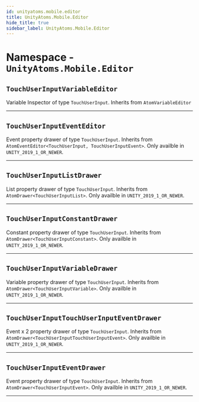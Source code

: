 ```yaml
---
id: unityatoms.mobile.editor
title: UnityAtoms.Mobile.Editor
hide_title: true
sidebar_label: UnityAtoms.Mobile.Editor
---
```


# Namespace - `UnityAtoms.Mobile.Editor`

## `TouchUserInputVariableEditor`

Variable Inspector of type `TouchUserInput`. Inherits from `AtomVariableEditor`

---

## `TouchUserInputEventEditor`

Event property drawer of type `TouchUserInput`. Inherits from `AtomEventEditor<TouchUserInput, TouchUserInputEvent>`. Only availble in `UNITY_2019_1_OR_NEWER`.

---

## `TouchUserInputListDrawer`

List property drawer of type `TouchUserInput`. Inherits from `AtomDrawer<TouchUserInputList>`. Only availble in `UNITY_2019_1_OR_NEWER`.

---

## `TouchUserInputConstantDrawer`

Constant property drawer of type `TouchUserInput`. Inherits from `AtomDrawer<TouchUserInputConstant>`. Only availble in `UNITY_2019_1_OR_NEWER`.

---

## `TouchUserInputVariableDrawer`

Variable property drawer of type `TouchUserInput`. Inherits from `AtomDrawer<TouchUserInputVariable>`. Only availble in `UNITY_2019_1_OR_NEWER`.

---

## `TouchUserInputTouchUserInputEventDrawer`

Event x 2 property drawer of type `TouchUserInput`. Inherits from `AtomDrawer<TouchUserInputTouchUserInputEvent>`. Only availble in `UNITY_2019_1_OR_NEWER`.

---

## `TouchUserInputEventDrawer`

Event property drawer of type `TouchUserInput`. Inherits from `AtomDrawer<TouchUserInputEvent>`. Only availble in `UNITY_2019_1_OR_NEWER`.

---
